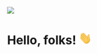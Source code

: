 [![](https://raw.githubusercontent.com/muneebable/muneebable/master/assets/gifs/muneeb_profile.gif)](https://muneebable.github.io/)
# Hello, folks! <img src="https://raw.githubusercontent.com/muneebable/muneebable/master/assets/gifs/wave.gif" width="30px" height="30px" />

<!--
**muneebable/muneebable** is a ✨ _special_ ✨ repository because its `README.md` (this file) appears on your GitHub profile.

Here are some ideas to get you started:

- 🔭 I’m currently working on ...
- 🌱 I’m currently learning ...
- 👯 I’m looking to collaborate on ...
- 🤔 I’m looking for help with ...
- 💬 Ask me about ...
- 📫 How to reach me: ...
- 😄 Pronouns: ...
- ⚡ Fun fact: ...
-->
